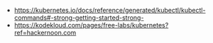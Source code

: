 * https://kubernetes.io/docs/reference/generated/kubectl/kubectl-commands#-strong-getting-started-strong-
* https://kodekloud.com/pages/free-labs/kubernetes?ref=hackernoon.com
